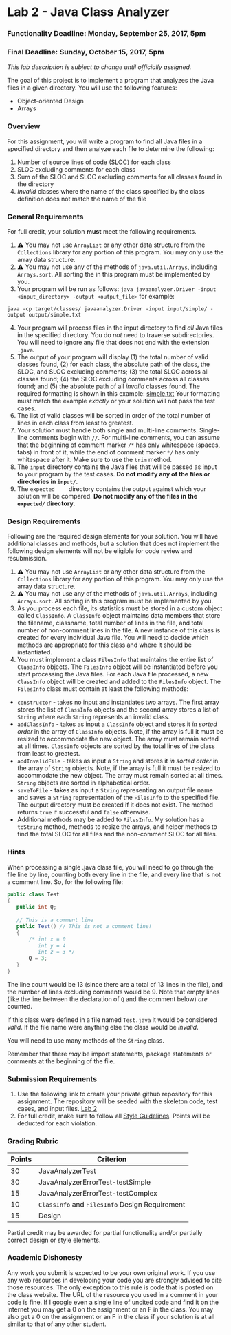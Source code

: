 Lab 2 - Java Class Analyzer
==============================

### Functionality Deadline: Monday, September 25, 2017, 5pm
### Final Deadline: Sunday, October 15, 2017, 5pm

*This lab description is subject to change until officially assigned.*

The goal of this project is to implement a program that analyzes the Java files in a given directory. You will use the following features:

- Object-oriented Design
- Arrays

### Overview

For this assignment, you will write a program to find all Java files in a specified directory and then analyze each file to determine the following: 

1. Number of source lines of code ([SLOC](https://en.wikipedia.org/wiki/Source_lines_of_code)) for each class
2. SLOC excluding comments for each class
3. Sum of the SLOC and SLOC excluding comments for all classes found in the directory
4. *Invalid* classes where the name of the class specified by the class definition does not match the name of the file

### General Requirements

For full credit, your solution **must** meet the following requirements.

1. :warning: You may not use `ArrayList` or any other data structure from the `Collections` library for any portion of this program. You may only use the array data structure.
2. :warning: You may not use any of the methods of `java.util.Arrays`, including `Arrays.sort`. All sorting the in this program must be implemented by you.
3. Your program will be run as follows: `java javaanalyzer.Driver -input <input_directory> -output <output_file>` for example:
```
java -cp target/classes/ javaanalyzer.Driver -input input/simple/ -output output/simple.txt
```
4. Your program will process files in the input directory to find *all* Java files in the specified directory. You do *not* need to traverse subdirectories. You will need to ignore any file that does not end with the extension `.java`.
5. The output of your program will display (1) the total number of valid classes found, (2) for each class, the absolute path of the class, the SLOC, and SLOC excluding comments; (3) the total SLOC across all classes found; (4) the SLOC excluding comments across all classes found; and (5) the absolute path of all *invalid* classes found. The required formatting is shown in this example: [simple.txt](expected/simple.txt) Your formatting must match the example *exactly* or your solution will not pass the test cases.
6. The list of valid classes will be sorted in order of the total number of lines in each class from least to greatest. 
7. Your solution must handle both single and multi-line comments. Single-line comments begin with `//`. For multi-line comments, you can assume that the beginning of comment marker `/*` has only whitespace (spaces, tabs) in front of it, while the end of comment marker `*/` has only whitespace after it. Make sure to use the `trim` method.
8. The `input` directory contains the Java files that will be passed as input to your program by the test cases. **Do not modify any of the files or directories in `input/`.**
9. The `expected	` directory contains the output against which your solution will be compared. **Do not modify any of the files in the `expected/` directory.**

### Design Requirements

Following are the required design elements for your solution. You will have additional classes and methods, but a solution that does not implement the following design elements will not be eligible for code review and resubmission.

1. :warning: You may not use `ArrayList` or any other data structure from the `Collections` library for any portion of this program. You may only use the array data structure.
2. :warning: You may not use any of the methods of `java.util.Arrays`, including `Arrays.sort`. All sorting in this program must be implemented by you.
3. As you process each file, its statistics must be stored in a custom object called `ClassInfo`. A `ClassInfo` object maintains data members that store the filename, classname, total number of lines in the file, and total number of non-comment lines in the file. A new instance of this class is created for every individual Java file. You will need to decide which methods are appropriate for this class and where it should be instantiated.
4. You must implement a class `FilesInfo` that maintains the entire list of `ClassInfo` objects. The `FilesInfo` object will be instantiated before you start processing the Java files. For each Java file processed, a new `ClassInfo` object will be created and added to the `FilesInfo` object. The `FilesInfo` class must contain at least the following methods:
  - `constructor` - takes no input and instantiates two arrays. The first array stores the list of `ClassInfo` objects and the second array stores a list of `String` where each `String` represents an invalid class.
  - `addClassInfo` - takes as input a `ClassInfo` object and stores it *in sorted order* in the array of `ClassInfo` objects. Note, if the array is full it must be resized to accommodate the new object. The array must remain sorted at all times. `ClassInfo` objects are sorted by the total lines of the class from least to greatest.
  - `addInvalidFile` - takes as input a `String` and stores it *in sorted order* in the array of `String` objects. Note, if the array is full it must be resized to accommodate the new object. The array must remain sorted at all times. `String` objects are sorted in alphabetical order.
  - `saveToFile` - takes as input a `String` representing an output file name and saves a `String` representation of the `FilesInfo` to the specified file. The output directory must be created if it does not exist. The method returns `true` if successful and `false` otherwise.
  - Additional methods may be added to `FilesInfo`. My solution has a `toString` method, methods to resize the arrays, and helper methods to find the total SLOC for all files and the non-comment SLOC for all files.


### Hints

When processing a single .java class file, you will need to go through the file line by line, counting both every line in the file, and every line that is not a comment line.  So, for the following file:

```java
public class Test
{
   public int Q;
   
   // This is a comment line
   public Test() // This is not a comment line!
   {
       /* int x = 0
          int y = 4
          int z = 3 */
       Q = 3;
   }
} 
```
The line count would be 13 (since there are a total of 13 lines in the file), and the number of lines excluding comments would be 9. Note that empty lines (like the line between the declaration of `Q` and the comment below) *are* counted.

If this class were defined in a file named `Test.java` it would be considered *valid*. If the file name were anything else the class would be *invalid*.

You will need to use many methods of the `String` class.

Remember that there *may* be import statements, package statements or comments at the beginning of the file.

### Submission Requirements

1. Use the following link to create your private github repository for this assignment. The repository will be seeded with the skeleton code, test cases, and input files. [Lab 2](https://classroom.github.com/a/WFeKL10o)
2. For full credit, make sure to follow all [Style Guidelines](https://github.com/CS514-F17/notes/blob/master/Admin/style.md). Points will be deducted for each violation.


### Grading Rubric

| Points | Criterion |
| ------ | -------- |  
| 30 | JavaAnalyzerTest |
| 30 | JavaAnalyzerErrorTest-testSimple | 
| 15 | JavaAnalyzerErrorTest-testComplex | 
| 10 | `ClassInfo` and `FilesInfo` Design Requirement | 
| 15 | Design |

Partial credit may be awarded for partial functionality and/or partially correct design or style elements.

### Academic Dishonesty

Any work you submit is expected to be your own original work. If you use any web resources in developing your code you are strongly advised to cite those resources. The only exception to this rule is code that is posted on the class website. The URL of the resource you used in a comment in your code is fine. If I google even a single line of uncited code and find it on the internet you may get a 0 on the assignment or an F in the class. You may also get a 0 on the assignment or an F in the class if your solution is at all similar to that of any other student.
